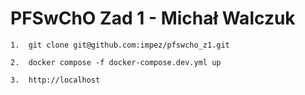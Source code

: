 # PFSwChO Zad 1 - Michał Walczuk

```
1.  git clone git@github.com:impez/pfswcho_z1.git
```

```
2.  docker compose -f docker-compose.dev.yml up
```

```
3.  http://localhost
```
